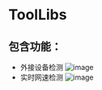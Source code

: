 # ToolLibs
## 包含功能：
- 外接设备检测
![image](https://github.com/Gavin-arod/ToolLibs\screenshots\external.png)
- 实时网速检测
![image](https://github.com/Gavin-arod/ToolLibs\screenshots\netSpeed.png)